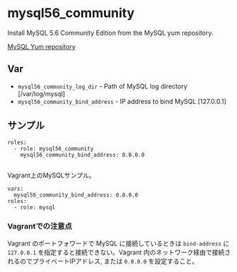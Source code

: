 # mysql56_community

Install MySQL 5.6 Community Edition from the MySQL yum repository.

[MySQL Yum repository](https://dev.mysql.com/downloads/repo/yum/)

## Var

- `mysql56_community_log_dir` - Path of MySQL log directory [/var/log/mysql]
- `mysql56_community_bind_address` - IP address to bind MySQL [127.0.0.1]

## サンプル

```
roles:
  - role: mysql56_community
    mysql56_community_bind_address: 0.0.0.0
    
```

Vagrant上のMySQLサンプル。

```
vars:
  mysql56_community_bind_address: 0.0.0.0
roles:
  - role: mysql
```

### Vagrantでの注意点

Vagrant のポートフォワードで MySQL に接続しているときは `bind-address` に `127.0.0.1` を指定すると接続できない。Vagrant 内のネットワーク経由で接続されるのでプライベートIPアドレス, または `0.0.0.0` を設定すること。

